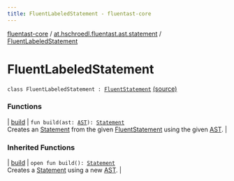 ```yaml
---
title: FluentLabeledStatement - fluentast-core
---
```


[fluentast-core](../../index.html) / [at.hschroedl.fluentast.ast.statement](../index.html) / [FluentLabeledStatement](.)

# FluentLabeledStatement

`class FluentLabeledStatement : `[`FluentStatement`](../-fluent-statement/index.html) [(source)](http://github.com/hschroedl/fluentast/tree/master/core/at.hschroedl.fluentast/ast/statement/Statement.kt#L83)

### Functions

| [build](build.html) | `fun build(ast: `[`AST`](https://help.eclipse.org/neon/topic/org.eclipse.jdt.doc.isv/reference/api/org/eclipse/jdt/core/dom/AST.html)`): `[`Statement`](https://help.eclipse.org/neon/topic/org.eclipse.jdt.doc.isv/reference/api/org/eclipse/jdt/core/dom/Statement.html)<br>Creates an [Statement](https://help.eclipse.org/neon/topic/org.eclipse.jdt.doc.isv/reference/api/org/eclipse/jdt/core/dom/Statement.html) from the given [FluentStatement](../-fluent-statement/index.html) using the given [AST](https://help.eclipse.org/neon/topic/org.eclipse.jdt.doc.isv/reference/api/org/eclipse/jdt/core/dom/AST.html). |

### Inherited Functions

| [build](../-fluent-statement/build.html) | `open fun build(): `[`Statement`](https://help.eclipse.org/neon/topic/org.eclipse.jdt.doc.isv/reference/api/org/eclipse/jdt/core/dom/Statement.html)<br>Creates a [Statement](https://help.eclipse.org/neon/topic/org.eclipse.jdt.doc.isv/reference/api/org/eclipse/jdt/core/dom/Statement.html) using a new [AST](https://help.eclipse.org/neon/topic/org.eclipse.jdt.doc.isv/reference/api/org/eclipse/jdt/core/dom/AST.html). |

